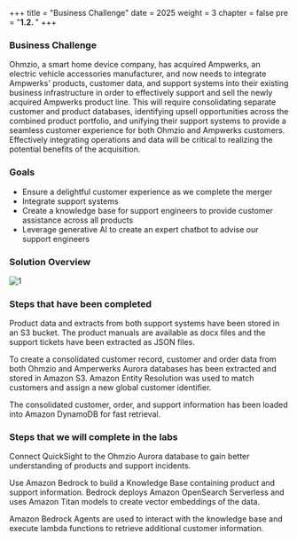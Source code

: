 +++
title = "Business Challenge"
date = 2025
weight = 3
chapter = false
pre = "<b>1.2. </b>"
+++

### Business Challenge

Ohmzio, a smart home device company, has acquired Ampwerks, an electric vehicle accessories manufacturer, and now needs to integrate Ampwerks' products, customer data, and support systems into their existing business infrastructure in order to effectively support and sell the newly acquired Ampwerks product line. This will require consolidating separate customer and product databases, identifying upsell opportunities across the combined product portfolio, and unifying their support systems to provide a seamless customer experience for both Ohmzio and Ampwerks customers. Effectively integrating operations and data will be critical to realizing the potential benefits of the acquisition.

### Goals

* Ensure a delightful customer experience as we complete the merger
* Integrate support systems
* Create a knowledge base for support engineers to provide customer assistance across all products
* Leverage generative AI to create an expert chatbot to advise our support engineers

### Solution Overview

![1](../../images/1/1.2/1.jpg)

### Steps that have been completed

Product data and extracts from both support systems have been stored in an S3 bucket. The product manuals are available as docx files and the support tickets have been extracted as JSON files.

To create a consolidated customer record, customer and order data from both Ohmzio and Amperwerks Aurora databases has been extracted and stored in Amazon S3. Amazon Entity Resolution was used to match customers and assign a new global customer identifier.

The consolidated customer, order, and support information has been loaded into Amazon DynamoDB for fast retrieval.

### Steps that we will complete in the labs

Connect QuickSight to the Ohmzio Aurora database to gain better understanding of products and support incidents.

Use Amazon Bedrock to build a Knowledge Base containing product and support information. Bedrock deploys Amazon OpenSearch Serverless and uses Amazon Titan models to create vector embeddings of the data.

Amazon Bedrock Agents are used to interact with the knowledge base and execute lambda functions to retrieve additional customer information.

